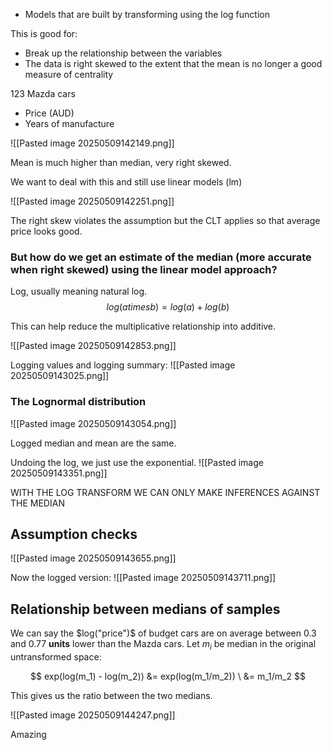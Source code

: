 - Models that are built by transforming using the log function

This is good for:
- Break up the relationship between the variables
- The data is right skewed to the extent that the mean is no longer a good measure of centrality

123 Mazda cars
- Price (AUD)
- Years of manufacture

![[Pasted image 20250509142149.png]]

Mean is much higher than median, very right skewed.

We want to deal with this and still use linear models (lm)

![[Pasted image 20250509142251.png]]

The right skew violates the assumption but the CLT applies so that average price looks good.


### But how do we get an estimate of the median (more accurate when right skewed) using the linear model approach?
Log, usually meaning natural log.
 $$
 log(a times b) = log(a) + log(b)
 $$

This can help reduce the multiplicative relationship into additive.

![[Pasted image 20250509142853.png]]

Logging values and logging summary:
![[Pasted image 20250509143025.png]]

### The Lognormal distribution
![[Pasted image 20250509143054.png]]

Logged median and mean are the same. 

Undoing the log, we just use the exponential. 
![[Pasted image 20250509143351.png]]

WITH THE LOG TRANSFORM WE CAN ONLY MAKE INFERENCES AGAINST THE MEDIAN

## Assumption checks
![[Pasted image 20250509143655.png]]

Now the logged version:
![[Pasted image 20250509143711.png]]

## Relationship between medians of samples
We can say the $log("price")$ of budget cars are on average between $0.3$ and $0.77$ **units** lower than the Mazda cars. Let $m_i$ be median in the original untransformed space:

$$
exp(log(m_1) - log(m_2)) &= exp(log(m_1/m_2)) \
&= m_1/m_2
$$

This gives us the ratio between the two medians.

![[Pasted image 20250509144247.png]]

Amazing